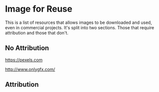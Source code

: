 # Image for Reuse

This is a list of resources that allows images to be downloaded and used, even in commercial projects. It's split
into two sections. Those that require attribution and those that don't.

## No Attribution

https://pexels.com

http://www.onlygfx.com/


## Attribution
